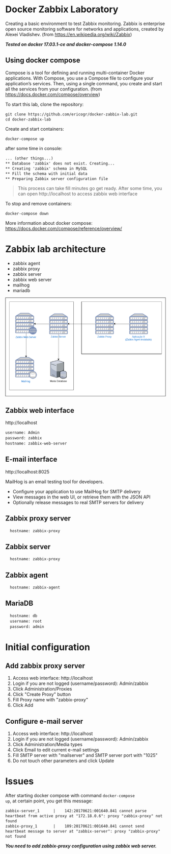 # Docker Zabbix Laboratory
 Creating a basic environment to test Zabbix monitoring. Zabbix is enterprise open source monitoring software for networks and applications, created by Alexei Vladishev. (from https://en.wikipedia.org/wiki/Zabbix)

***Tested on docker 17.03.1-ce and docker-compose 1.14.0***

## Using docker compose
 Compose is a tool for defining and running multi-container Docker applications. With Compose, you use a Compose file to configure your application’s services. Then, using a single command, you create and start all the services from your configuration. (from https://docs.docker.com/compose/overview)

To start this lab, clone the repository:

```shell
git clone https://github.com/ericogr/docker-zabbix-lab.git
cd docker-zabbix-lab
```

Create and start containers:

```shell
docker-compose up
```
after some time in console:

```shell
... (other things...)
** Database 'zabbix' does not exist. Creating...
** Creating 'zabbix' schema in MySQL
** Fill the schema with initial data
** Preparing Zabbix server configuration file
```

>This process can take fill minutes go get ready. After some time, you can open http://localhost to access zabbix web interface

To stop and remove containers:
```shell
docker-compose down
```
More information about docker compose: https://docs.docker.com/compose/reference/overview/

# Zabbix lab architecture

* zabbix agent
* zabbix proxy
* zabbix server
* zabbix web server
* mailhog
* mariadb

![Image of zabbix architecture](https://raw.githubusercontent.com/ericogr/docker-zabbix-lab/master/zabbix_architecture.png "Image of zabbix architecture")

## Zabbix web interface

 http://localhost

``` html
username: Admin
password: zabbix
hostname: zabbix-web-server
```

## E-mail interface

http://localhost:8025

 MailHog is an email testing tool for developers.
 * Configure your application to use MailHog for SMTP delivery
 * View messages in the web UI, or retrieve them with the JSON API
 * Optionally release messages to real SMTP servers for delivery

## Zabbix proxy server

``` html
  hostname: zabbix-proxy
```

## Zabbix server

``` html
  hostname: zabbix-proxy
```

## Zabbix agent

``` html
  hostname: zabbix-agent
```

## MariaDB

``` html
  hostname: db
  username: root
  password: admin
```

# Initial configuration

## Add zabbix proxy server
 1. Access web interface: http://localhost
 2. Login if you are not logged (username/password): Admin/zabbix
 3. Click Administration/Proxies
 4. Click "Create Proxy" button
 5. Fill Proxy name with "zabbix-proxy"
 6. Click Add

## Configure e-mail server
 1. Access web interface: http://localhost
 2. Login if you are not logged (username/password): Admin/zabbix
 3. Click Administration/Media types
 4. Click Email to edit current e-mail settings
 5. Fill SMTP server with "mailserver" and SMTP server port with "1025"
 6. Do not touch other parameters and click Update

# Issues

After starting docker compose with command <code>docker-compose up</code>, at certain point, you get this message:

``` shell
zabbix-server_1      |    142:20170621:001640.841 cannot parse heartbeat from active proxy at "172.18.0.6": proxy "zabbix-proxy" not found
zabbix-proxy_1       |    109:20170621:001640.841 cannot send heartbeat message to server at "zabbix-server": proxy "zabbix-proxy" not found
```

***You need to add zabbix-proxy configuration using zabbix web server.***
